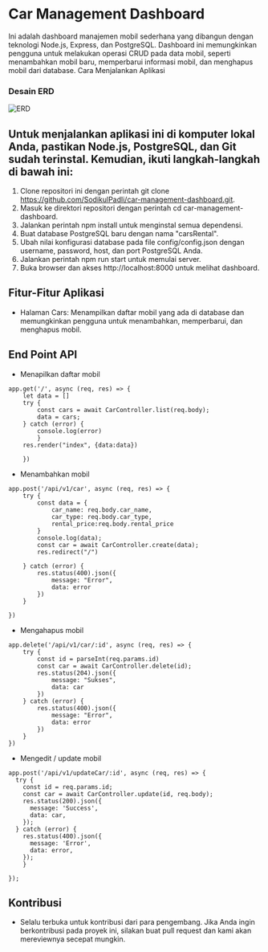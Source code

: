 # Car Management Dashboard

Ini adalah dashboard manajemen mobil sederhana yang dibangun dengan teknologi Node.js, Express, dan PostgreSQL. Dashboard ini memungkinkan pengguna untuk melakukan operasi CRUD pada data mobil, seperti menambahkan mobil baru, memperbarui informasi mobil, dan menghapus mobil dari database.
Cara Menjalankan Aplikasi

### Desain ERD
![ERD](https://user-images.githubusercontent.com/57209543/227772894-fd752f8f-78b3-45be-af4a-aed2786484d5.PNG)


## Untuk menjalankan aplikasi ini di komputer lokal Anda, pastikan Node.js, PostgreSQL, dan Git sudah terinstal. Kemudian, ikuti langkah-langkah di bawah ini:

1. Clone repositori ini dengan perintah git clone https://github.com/SodikulPadli/car-management-dashboard.git.
2. Masuk ke direktori repositori dengan perintah cd car-management-dashboard.
3. Jalankan perintah npm install untuk menginstal semua dependensi.
4. Buat database PostgreSQL baru dengan nama "carsRental".
5. Ubah nilai konfigurasi database pada file config/config.json dengan username, password, host, dan port PostgreSQL Anda.
6. Jalankan perintah npm run start untuk memulai server.
7. Buka browser dan akses http://localhost:8000 untuk melihat dashboard.

## Fitur-Fitur Aplikasi

- Halaman Cars: Menampilkan daftar mobil yang ada di database dan memungkinkan pengguna untuk menambahkan, memperbarui, dan menghapus mobil.
 
 ## End Point API 
- Menapilkan daftar mobil
```
app.get('/', async (req, res) => {
    let data = []
    try {
        const cars = await CarController.list(req.body);
        data = cars;
    } catch (error) {
        console.log(error)
        }
    res.render("index", {data:data})
    
    })
```

- Menambahkan mobil

```
app.post('/api/v1/car', async (req, res) => {
    try {
        const data = {
            car_name: req.body.car_name,
            car_type: req.body.car_type,
            rental_price:req.body.rental_price
        }
        console.log(data);
        const car = await CarController.create(data);
        res.redirect("/")
       
    } catch (error) {
        res.status(400).json({
            message: "Error",
            data: error
        })
    }
    
})
```

- Mengahapus mobil

```
app.delete('/api/v1/car/:id', async (req, res) => {
    try {
        const id = parseInt(req.params.id)
        const car = await CarController.delete(id);
        res.status(204).json({
            message: "Sukses",
            data: car
        })
    } catch (error) {
        res.status(400).json({
            message: "Error",
            data: error
        })
    }
})
```

- Mengedit / update mobil

```
app.post('/api/v1/updateCar/:id', async (req, res) => {
  try {
    const id = req.params.id;
    const car = await CarController.update(id, req.body);
    res.status(200).json({
      message: 'Success',
      data: car,
    });
  } catch (error) {
    res.status(400).json({
      message: 'Error',
      data: error,
    });
    }
    
});
```
## Kontribusi
- Selalu terbuka untuk kontribusi dari para pengembang. Jika Anda ingin berkontribusi pada proyek ini, silakan buat pull request dan kami akan mereviewnya secepat mungkin.
